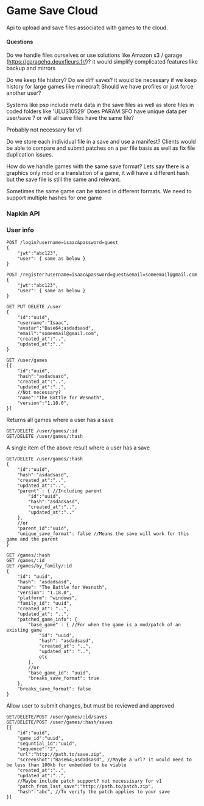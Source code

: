 # Game Save Cloud
Api to upload and save files associated with games to the cloud. 

#### Questions
Do we handle files ourselves or use solutions like Amazon s3 / garage (https://garagehq.deuxfleurs.fr/)? 
it would simplify complicated features like backup and mirrors

Do we keep file history?
Do we diff saves? it would be necessary if we keep history for large games like minecraft
Should we have profiles or just force another user?

Systems like psp include meta data in the save files as well as store files in coded folders like 'ULUS10529'
Does PARAM.SFO have unique data per user/save ? or will all save files have the same file?

Probably not necessary for v1:

Do we store each individual file in a save and use a manifest?
Clients would be able to compare and submit patches on a per file basis as well as fix file duplication issues.

How do we handle games with the same save format? Lets say there is a graphics only mod or a translation of a game, it will have
a different hash but the save file is still the same and relevant. 

Sometimes the same game can be stored in different formats. We need to support multiple hashes for one game


### Napkin API


### User info
```
POST /login?username=isaac&password=guest
{
    "jwt":"abc123",
    "user": { same as below }
}
```

```
POST /register?username=isaac&password=guest&email=someemail@gmail.com
{
    "jwt":"abc123",
    "user": { same as below }
}
```

```
GET PUT DELETE /user
{
    "id":"uuid",
    "username":"Isaac",
    "avatar":"Base64;asdadsasd",
    "email":"someemail@gmail.com",
    "created_at":"..",
    "updated_at":".."
}
```

```
GET /user/games
[{
    "id":"uuid",
    "hash":"asdadsasd",
    "created_at":"..",
    "updated_at":"..",
    //Not necessary?
    "name":"The Battle for Wesnoth",
    "version":"1.18.0",
}]
```
Returns all games where a user has a save

```
GET/DELETE /user/games/:id
GET/DELETE /user/games/:hash
```
A single item of the above result where a user has a save

```
GET/DELETE /user/games/:hash
{
    "id":"uuid",
    "hash":"asdadsasd",
    "created_at":"..",
    "updated_at":"..",
    "parent" : { //Including parent 
        "id":"uuid",
        "hash":"asdadsasd",
        "created_at":"..",
        "updated_at":".."
    },
    //or
    "parent_id":"uuid",
    "unique_save_format": false //Means the save will work for this game and the parent
}
```


```
GET /games/:hash
GET /games/:id
GET /games/by_family/:id
{
    "id": "uuid",
    "hash": "asdadsasd",
    "name": "The Battle for Wesnoth",
    "version": "1.18.0",
    "platform": "windows",
    "family_id": "uuid",
    "created_at": "..",
    "updated_at": "..",
    "patched_game_info": {
        "base_game" : { //For when the game is a mod/patch of an existing game
            "id": "uuid",
            "hash": "asdadsasd",
            "created_at": "..",
            "updated_at": "..",
            etc
        },
        //or
        "base_game_id": "uuid",
        "breaks_save_format": true
    },
    "breaks_save_format": false
}
```
Allow user to submit changes, but must be reviewed and approved

```
GET/DELETE/POST /user/games/:id/saves
GET/DELETE/POST /user/games/:hash/saves
[{
    "id":"uuid",
    "game_id":"uuid",
    "sequntial_id":"uuid",
    "sequence":"2",
    "url":"http://path.to/save.zip",
    "screenshot":"Base64;asdadsasd", //Maybe a url? it would need to be less than 100kb for embedded to be viable
    "created_at":"..",
    "updated_at":"..",
    //Maybe include patch support? not necessisary for v1
    "patch_from_last_save":"http://path.to/patch.zip",
    "hash":"abc", //To verify the patch applies to your save
}]
```
